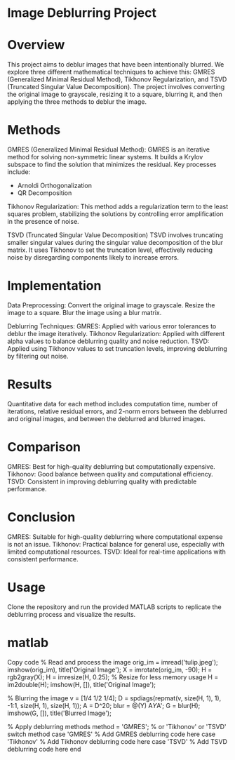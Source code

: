 # Image Deblurring Project
# Overview
This project aims to deblur images that have been intentionally blurred. We explore three different mathematical techniques to achieve this: GMRES (Generalized Minimal Residual Method), Tikhonov Regularization, and TSVD (Truncated Singular Value Decomposition). The project involves converting the original image to grayscale, resizing it to a square, blurring it, and then applying the three methods to deblur the image.

# Methods
GMRES (Generalized Minimal Residual Method):
GMRES is an iterative method for solving non-symmetric linear systems. It builds a Krylov subspace to find the solution that minimizes the residual. Key processes include:

- Arnoldi Orthogonalization
- QR Decomposition

Tikhonov Regularization:
This method adds a regularization term to the least squares problem, stabilizing the solutions by controlling error amplification in the presence of noise.

TSVD (Truncated Singular Value Decomposition)
TSVD involves truncating smaller singular values during the singular value decomposition of the blur matrix. It uses Tikhonov to set the truncation level, effectively reducing noise by disregarding components likely to increase errors.

# Implementation
Data Preprocessing:
Convert the original image to grayscale.
Resize the image to a square.
Blur the image using a blur matrix.

Deblurring Techniques:
GMRES: Applied with various error tolerances to deblur the image iteratively.
Tikhonov Regularization: Applied with different alpha values to balance deblurring quality and noise reduction.
TSVD: Applied using Tikhonov values to set truncation levels, improving deblurring by filtering out noise.

# Results
Quantitative data for each method includes computation time, number of iterations, relative residual errors, and 2-norm errors between the deblurred and original images, and between the deblurred and blurred images.

# Comparison
GMRES: Best for high-quality deblurring but computationally expensive.
Tikhonov: Good balance between quality and computational efficiency.
TSVD: Consistent in improving deblurring quality with predictable performance.

# Conclusion
GMRES: Suitable for high-quality deblurring where computational expense is not an issue.
Tikhonov: Practical balance for general use, especially with limited computational resources.
TSVD: Ideal for real-time applications with consistent performance.

# Usage
Clone the repository and run the provided MATLAB scripts to replicate the deblurring process and visualize the results.

# matlab
Copy code
% Read and process the image
orig_im = imread('tulip.jpeg');
imshow(orig_im), title('Original Image');
X = imrotate(orig_im, -90);
H = rgb2gray(X);
H = imresize(H, 0.25); % Resize for less memory usage
H = im2double(H);
imshow(H, []), title('Original Image');

% Blurring the image
v = [1/4 1/2 1/4];
D = spdiags(repmat(v, size(H, 1), 1), -1:1, size(H, 1), size(H, 1));
A = D^20;
blur = @(Y) A*Y*A';
G = blur(H);
imshow(G, []), title('Blurred Image');

% Apply deblurring methods
method = 'GMRES'; % or 'Tikhonov' or 'TSVD'
switch method
    case 'GMRES'
        % Add GMRES deblurring code here
    case 'Tikhonov'
        % Add Tikhonov deblurring code here
    case 'TSVD'
        % Add TSVD deblurring code here
end
